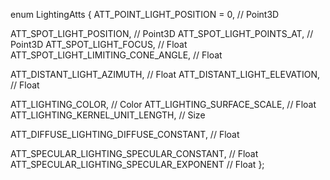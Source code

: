 enum LightingAtts
{
   ATT_POINT_LIGHT_POSITION = 0,                   // Point3D

   ATT_SPOT_LIGHT_POSITION,                           // Point3D
   ATT_SPOT_LIGHT_POINTS_AT,                         // Point3D
   ATT_SPOT_LIGHT_FOCUS,                               // Float
   ATT_SPOT_LIGHT_LIMITING_CONE_ANGLE,          // Float

   ATT_DISTANT_LIGHT_AZIMUTH,                        // Float
   ATT_DISTANT_LIGHT_ELEVATION,                     // Float

   ATT_LIGHTING_COLOR,                                  // Color
   ATT_LIGHTING_SURFACE_SCALE,                      // Float
   ATT_LIGHTING_KERNEL_UNIT_LENGTH,               // Size

   ATT_DIFFUSE_LIGHTING_DIFFUSE_CONSTANT,      // Float

   ATT_SPECULAR_LIGHTING_SPECULAR_CONSTANT,   // Float
   ATT_SPECULAR_LIGHTING_SPECULAR_EXPONENT    // Float
};